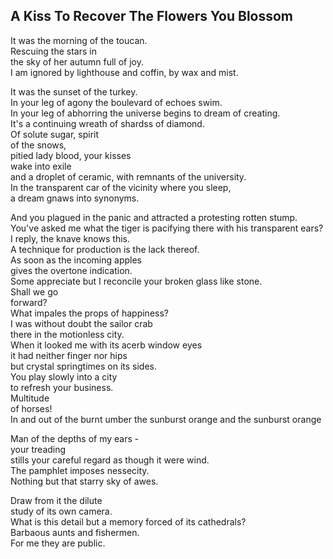 A Kiss To Recover The Flowers You Blossom
-----------------------------------------
It was the morning of the toucan.  
Rescuing the stars in  
the sky of her autumn full of joy.  
I am ignored by lighthouse and coffin, by wax and mist.  
  
It was the sunset of the turkey.  
In your leg of agony the boulevard of echoes swim.  
In your leg of abhorring the universe begins to dream of creating.  
It's a continuing wreath of shardss of diamond.  
Of solute sugar, spirit  
of the snows,  
pitied lady blood, your kisses  
wake into exile  
and a droplet of ceramic, with remnants of the university.  
In the transparent car of the vicinity where you sleep,  
a dream gnaws into synonyms.  
  
And you plagued in the panic and attracted a protesting rotten stump.  
You've asked me what the tiger is pacifying there with his transparent ears?  
I reply, the knave knows this.  
A technique for production is the lack thereof.  
As soon as the incoming apples  
gives the overtone indication.  
Some appreciate but I reconcile your broken glass like stone.  
Shall we go  
forward?  
What impales the props of happiness?  
I was without doubt the sailor crab  
there in the motionless city.  
When it looked me with its acerb window eyes  
it had neither finger nor hips  
but crystal springtimes on its sides.  
You play slowly into a city  
to refresh your business.  
Multitude  
of horses!  
In and out of the burnt umber the sunburst orange and the sunburst orange  
  
Man of the depths of my ears -  
your treading  
stills your careful regard as though it were wind.  
The pamphlet imposes nessecity.  
Nothing but that starry sky of awes.  
  
Draw from it the dilute  
study of its own camera.  
What is this detail but a memory forced of its cathedrals?  
Barbaous aunts and fishermen.  
For me they are public.  

